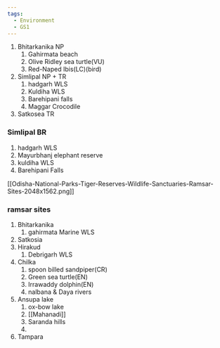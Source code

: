 ```yaml
---
tags:
  - Environment
  - GS1
---
```

1. Bhitarkanika NP
	1. Gahirmata beach
	2. Olive Ridley sea turtle(VU)
	3. Red-Naped Ibis(LC)(bird)
2. Simlipal NP + TR
	1. hadgarh WLS
	2. Kuldiha WLS
	3. Barehipani falls
	4. Maggar Crocodile
3. Satkosea TR

### Simlipal BR
1. hadgarh WLS
2. Mayurbhanj elephant reserve
3. kuldiha WLS
4. Barehipani Falls

[[Odisha-National-Parks-Tiger-Reserves-Wildlife-Sanctuaries-Ramsar-Sites-2048x1562.png]]

### ramsar sites
1. Bhitarkanika
	1. gahirmata Marine WLS
2. Satkosia
3. Hirakud
	1. Debrigarh WLS
4. Chilka
	1. spoon billed sandpiper(CR)
	2. Green sea turtle(EN)
	3. Irrawaddy dolphin(EN)
	4. nalbana & Daya rivers
5. Ansupa lake
	1. ox-bow lake
	2. [[Mahanadi]]
	3. Saranda hills
	4. 
6. Tampara

